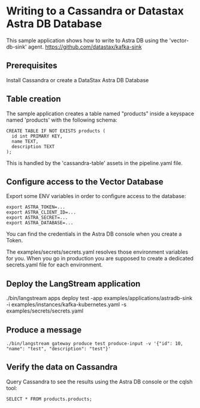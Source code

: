 # Writing to a Cassandra or Datastax Astra DB Database 

This sample application shows how to write to Astra DB using the 'vector-db-sink' agent.
https://github.com/datastax/kafka-sink

## Prerequisites

Install Cassandra or create a DataStax Astra DB Database

## Table creation

The sample application creates a table named "products" inside a keyspace named 'products' with the following schema:

```
CREATE TABLE IF NOT EXISTS products (
  id int PRIMARY KEY,
  name TEXT,
  description TEXT
);
```

This is handled by the 'cassandra-table' assets in the pipeline.yaml file.

## Configure access to the Vector Database

Export some ENV variables in order to configure access to the database:

```
export ASTRA_TOKEN=...
export ASTRA_CLIENT_ID=...
export ASTRA_SECRET=...
export ASTRA_DATABASE=...
```

You can find the credentials in the Astra DB console when you create a Token.

The examples/secrets/secrets.yaml resolves those environment variables for you.
When you go in production you are supposed to create a dedicated secrets.yaml file for each environment.

## Deploy the LangStream application

./bin/langstream apps deploy test -app examples/applications/astradb-sink -i examples/instances/kafka-kubernetes.yaml -s examples/secrets/secrets.yaml


## Produce a message

```
./bin/langstream gateway produce test produce-input -v '{"id": 10, "name": "test", "description": "test"}'
```

## Verify the data on Cassandra

Query Cassandra to see the results using the Astra DB console or the cqlsh tool:

```
SELECT * FROM products.products;
```

